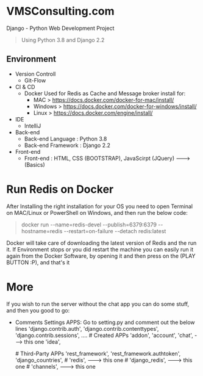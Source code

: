 # VMSConsulting.com

Django - Python Web Development Project
> Using Python 3.8 and Django 2.2

## Environment

- Version Controll
    - Git-Flow
- CI & CD
    - Docker Used for Redis as Cache and Message broker
    install for:
      - MAC > https://docs.docker.com/docker-for-mac/install/
      - Windows > https://docs.docker.com/docker-for-windows/install/
      - Linux > https://docs.docker.com/engine/install/
- IDE
    - IntelliJ
- Back-end
    - Back-end Language : Python 3.8
    - Back-end Framework : Django 2.2
- Front-end
    - Front-end : HTML, CSS (BOOTSTRAP), JavaScirpt (JQuery) --->(Basics)
    
# Run Redis on Docker
After Installing the right installation for your OS you need to open Terminal on MAC/Linux or PowerShell on Windows, and then run the below code:

> docker run --name=redis-devel --publish=6379:6379 --hostname=redis --restart=on-failure --detach redis:latest

Docker will take care of downloading the latest version of Redis and the run it.
If Environment stops or you did restart the machine you can easily run it again from the Docker Software, by opening it and then press on the (PLAY BUTTON :P), and that's it

# More
If you wish to run the server without the chat app you can do some stuff, and then you good to go:

- Comments Settings APPS:
    Go to setting.py and comment out the below lines
    </code>
    'django.contrib.auth',
    'django.contrib.contenttypes',
    'django.contrib.sessions',
    ....
    \# Created APPs
    'addon',
    'account',
    'chat', ---> this one
    'idea',

    \# Third-Party APPs
    'rest_framework',
    'rest_framework.authtoken',
    'django_countries',
    \# 'redis', ---> this one
    \# 'django_redis', ---> this one
    \# 'channels', ---> this one
    </code>

